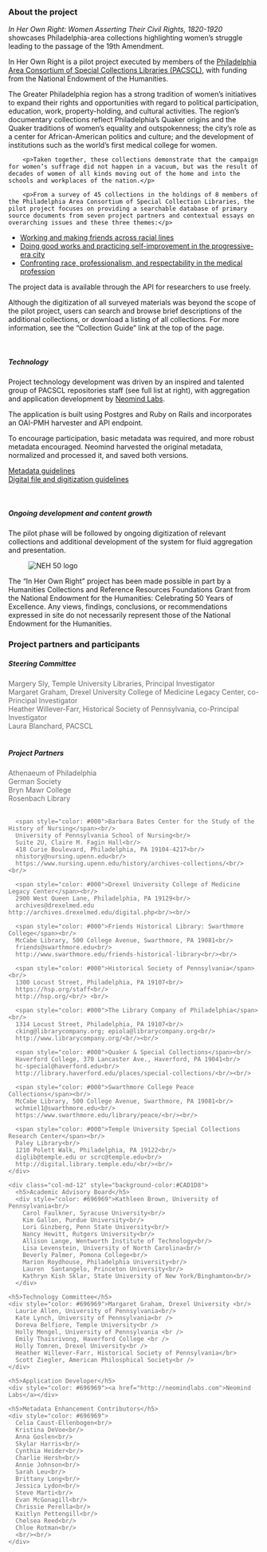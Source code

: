 <div class="row">
  <div class="col-md-8">
	<h3>About the project</h3>
		<div class="lead"><em>In Her Own Right: Women Asserting Their Civil Rights, 1820-1920</em> showcases Philadelphia-area collections highlighting women’s struggle leading to the passage of the 19th Amendment.
		</div>
		<p>In Her Own Right is a pilot project executed by members of the <a href="pacscl.org">Philadelphia Area Consortium of Special Collections Libraries (PACSCL)</a>, with funding from the National Endowment of the Humanities.</p>
		<p>The Greater Philadelphia region has a strong tradition of women’s initiatives to expand their rights and opportunities with regard to political participation, education, work, property-holding, and cultural activities. The region’s documentary collections reflect Philadelphia’s Quaker origins and the Quaker traditions of women’s equality and outspokenness; the city’s role as a center for African-American politics and culture; and the development of institutions such as the world’s first medical college for women.</p>

		<p>Taken together, these collections demonstrate that the campaign for women’s suffrage did not happen in a vacuum, but was the result of decades of women of all kinds moving out of the home and into the schools and workplaces of the nation.</p>

		<p>From a survey of 45 collections in the holdings of 8 members of the Philadelphia Area Consortium of Special Collection Libraries, the pilot project focuses on providing a searchable database of primary source documents from seven project partners and contextual essays on overarching issues and these three themes:</p>
<ul>
<li><a href="../essays/work_and_friendship_across_racial_lines.html.md">Working and making friends across racial lines</a></li>
<li><a href="../essays/philanthropy_or_self-determination?.md">Doing good works and practicing self-improvement in the progressive-era city</a></li>
<li><a href="../essays/medical_women_confront_race,_professionalism,_respectability.md">Confronting race, professionalism, and respectability in the medical profession </a></li>
</ul>
<p>The project data is available through the API for researchers to use freely.</p>
<p>Although the digitization of all surveyed materials was beyond the scope of the pilot project, users can search and browse brief descriptions of the additional collections, or download a listing of all collections. For more information, see the “Collection Guide” link at the top of the page.</p>	
	<br/><h5>Technology</h5>
	<p>Project technology development was driven by an inspired and talented group of PACSCL repositories staff (see full list at right), with aggregation and application development by <a href="http://neomindlabs.com">Neomind Labs</a>.</p> 
<p>The application is built using Postgres and Ruby on Rails and incorporates an OAI-PMH harvester and API endpoint.</p>
<p>To encourage participation, basic metadata was required, and more robust metadata encouraged. Neomind harvested the original metadata, normalized and processed it, and saved both versions.</p> 
<p><a href="https://docs.google.com/document/d/1TRClU0exh30UyrLwaHOlj17Kck7fGyNNY7TEmdLKg4U/edit?usp=sharing">Metadata guidelines</a><br/>
<a href="https://docs.google.com/document/d/1gidYN92pfkx91S2oxSb5v4YiyMafKd9g51_4Hbrzot8/edit">Digital file and digitization guidelines</a></p>
<br/>
<h5>Ongoing development and content growth</h5>
<p>The pilot phase will be followed by ongoing digitization of relevant collections and additional development of the system for fluid aggregation and presentation.
</p>
 <figure class="figure">
      <img src="/static_images/neh_logo.png" class="figure-img img-fluid rounded" alt="NEH 50 logo"></figure>
  <p>The “In Her Own Right” project has been made possible in part by a Humanities Collections and Reference Resources Foundations Grant from the National Endowment for the Humanities: Celebrating 50 Years of Excellence.  Any views, findings, conclusions, or recommendations expressed in site do not necessarily represent those of the National Endowment for the Humanities.</p>

</div>

<h3>Project partners and participants</h3>
<div class="row">
    <div class="col-md-4">
    <h5>Steering Committee</h5>
    <div style="color: #696969">
      Margery Sly, Temple University Libraries, Principal Investigator<br />
      Margaret Graham, Drexel University College of Medicine Legacy Center, co-Principal Investigator<br />
      Heather Willever-Farr, Historical Society of Pennsylvania, co-Principal Investigator<br />
      Laura Blanchard, PACSCL
    </div>
    <br/>
    <h5>Project Partners</h5>
    <div style="color: #696969">
      Athenaeum of Philadelphia<br/>
      German Society<br />
      Bryn Mawr College<br />
      Rosenbach Library<br/><br/>

      <span style="color: #000">Barbara Bates Center for the Study of the History of Nursing</span><br/>
      University of Pennsylvania School of Nursing<br/>
      Suite 2U, Claire M. Fagin Hall<br/>
      418 Curie Boulevard, Philadelphia, PA 19104-4217<br/>
      nhistory@nursing.upenn.edu<br/>
      https://www.nursing.upenn.edu/history/archives-collections/<br/><br/>

      <span style="color: #000">Drexel University College of Medicine Legacy Center</span><br/>
      2900 West Queen Lane, Philadelphia, PA 19129<br/>
      archives@drexelmed.edu  http://archives.drexelmed.edu/digital.php<br/><br/>

      <span style="color: #000">Friends Historical Library: Swarthmore College</span><br/>
      McCabe Library, 500 College Avenue, Swarthmore, PA 19081<br/>
      friends@swarthmore.edu<br/>
      http://www.swarthmore.edu/friends-historical-library<br/><br/>

      <span style="color: #000">Historical Society of Pennsylvania</span><br/>
      1300 Locust Street, Philadelphia, PA 19107<br/>
      https://hsp.org/staff<br/>
      http://hsp.org/<br/> <br/>

      <span style="color: #000">The Library Company of Philadelphia</span><br/>
      1314 Locust Street, Philadelphia, PA 19107<br/>
      cking@librarycompany.org; epiola@librarycompany.org<br/>
      http://www.librarycompany.org/<br/><br/>

      <span style="color: #000">Quaker & Special Collections</span><br/>
      Haverford College, 370 Lancaster Ave., Haverford, PA 19041<br/>
      hc-special@haverford.edu<br/>
      http://library.haverford.edu/places/special-collections/<br/><br/>

      <span style="color: #000">Swarthmore College Peace Collections</span><br/>
      McCabe Library, 500 College Avenue, Swarthmore, PA 19081<br/>
      wchmiel1@swarthmore.edu<br/>
      https://www.swarthmore.edu/library/peace/<br/><br/>

      <span style="color: #000">Temple University Special Collections Research Center</span><br/>
      Paley Library<br/>
      1210 Polett Walk, Philadelphia, PA 19122<br/>
      diglib@temple.edu or scrc@temple.edu<br/>
      http://digital.library.temple.edu/<br/><br/>
    </div>

    <div class="col-md-12" style="background-color:#CAD1D8">
      <h5>Academic Advisory Board</h5>
      <div style="color: #696969">Kathleen Brown, University of Pennsylvania<br/>
        Carol Faulkner, Syracuse University<br/>
        Kim Gallon, Purdue University<br/>
        Lori Ginzberg, Penn State University<br/>
        Nancy Hewitt, Rutgers University<br/>
        Allison Lange, Wentworth Institute of Technology<br/>
        Lisa Levenstein, University of North Carolina<br/>
        Beverly Palmer, Pomona College<br/>
        Marion Roydhouse, Philadelphia University<br/>
        Lauren  Santangelo, Princeton University<br/>
        Kathryn Kish Sklar, State University of New York/Binghamton<br/>
      </div>

    <h5>Technology Committee</h5>
    <div style="color: #696969">Margaret Graham, Drexel University <br/>
      Laurie Allen, University of Pennsylvania<br/>
      Kate Lynch, University of Pennsylvania<br />
      Doreva Belfiore, Temple University<br />
      Holly Mengel, University of Pennsylvania <br />
      Emily Thaisrivong, Haverford College <br />
      Holly Tomren, Drexel University<br />
      Heather Willever-Farr, Historical Society of Pennsylvania</br>
      Scott Ziegler, American Philosphical Society<br />
    </div>

    <h5>Application Developer</h5>
    <div style="color: #696969"><a href="http://neomindlabs.com">Neomind Labs</a></div>

    <h5>Metadata Enhancement Contributors</h5>
    <div style="color: #696969">
      Celia Caust-Ellenbogen<br/>
      Kristina DeVoe<br/>
      Anna Goslen<br/>
      Skylar Harris<br/>
      Cynthia Heider<br/>
      Charlie Hersh<br/>
      Annie Johnson<br/>
      Sarah Leu<br/>
      Brittany Long<br/>
      Jessica Lydon<br/>
      Steve Marti<br/>
      Evan McGonagill<br/>
      Chrissie Perella<br/>
      Kaitlyn Pettengill<br/>
      Chelsea Reed<br/>
      Chloe Rotman<br/>
      <br/><br/>
    </div>
</div> 
